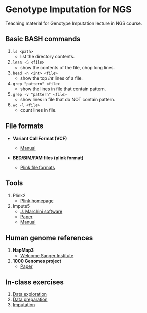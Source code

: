 # Genotype Imputation for NGS
Teaching material for Genotype Imputation lecture in NGS course.

## Basic **BASH** commands
1. `ls <path>` 
    * list the directory contents.
2. `less -S <file>` 
    * show the contents of the file, chop long lines.
3. `head -n <int> <file>` 
    * show the top *int* lines of a file.
4. `grep "pattern" <file>` 
    * show the lines in file that contain pattern.
5. `grep -v "pattern" <file>`
    * show lines in file that do NOT contain pattern.
6. `wc -l <file>` 
    * count lines in file.

## File formats
* **Variant Call Format (VCF)**
    * [Manual](https://samtools.github.io/hts-specs/VCFv4.2.pdf)

* **BED/BIM/FAM files (plink format)**
    * [Plink file formats](https://www.cog-genomics.org/plink/1.9/formats)

## Tools
1. Plink2
    * [Plink homepage](https://www.cog-genomics.org/plink/)
2. Impute5
    * [J. Marchini software](https://jmarchini.org/software/)
    * [Paper](SupplementaryMaterial/Impute5_paper.pdf)
    * [Manual](SupplementaryMaterial/Impute5_manual.pdf)

## Human genome references
1. **HapMap3**
    * [Welcome Sanger Institute](https://www.sanger.ac.uk/resources/downloads/human/hapmap3.html)
2. **1000 Genomes project**
    * [Paper](https://www.nature.com/articles/nmeth.1974)

## In-class exercises
1. [Data exploration](Exercises/exercise_1.md)
2. [Data preparation](Exercises/exercise_2.md)
3. [Imputation](Exercises/exercise_3.md)